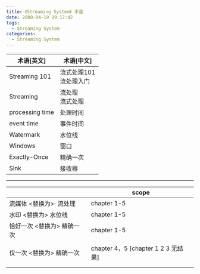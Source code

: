 ```yaml
---
title: 《Streaming System》 术语
date: 2000-04-19 19:17:42
tags: 
  - Streaming System
categories: 
  - Streaming System
---
```


<p></p>
<!-- more -->

| 术语[英文]      | 术语[中文]                |
| --------------- | ------------------------- |
| Streaming 101   | 流式处理101<br>流处理入门 |
| Streaming       | 流处理<br>流式处理        |
| processing time | 处理时间                  |
| event time      | 事件时间                  |
| Watermark       | 水位线                    |
| Windows         | 窗口                      |
| Exactly-Once    | 精确一次                  |
| Sink            | 接收器                    |



---



|                               | scope                               |
| ----------------------------- | ----------------------------------- |
| 流媒体    <替换为>· 流处理    | chapter 1-5                         |
| 水印  <替换为>  水位线        | chapter 1-5                         |
| 恰好一次  <替换为>   精确一次 | chapter 1-5                         |
|                               |                                     |
| 仅一次  <替换为>   精确一次   | chapter 4，5 [chapter 1 2 3 无结果] |
|                               |                                     |
|                               |                                     |

